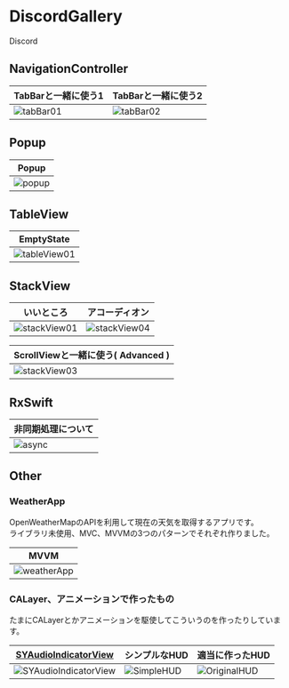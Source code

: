 # DiscordGallery
Discord

## NavigationController  
| TabBarと一緒に使う1 | TabBarと一緒に使う2 |  
| ----------------- | ----------------- |  
| ![tabBar01](https://github.com/hayabusabusa/DiscordGallery/blob/master/Gallery/tabBar01.gif) | ![tabBar02](https://github.com/hayabusabusa/DiscordGallery/blob/master/Gallery/tabBar02.gif) |  

## Popup

| Popup |
| ----- |
| ![popup](https://github.com/hayabusabusa/DiscordGallery/blob/master/Gallery/popup.gif) |

## TableView  
| EmptyState |  
| ---------- |  
| ![tableView01](https://github.com/hayabusabusa/DiscordGallery/blob/master/Gallery/tableView01.gif) |  
  
  
## StackView  
| いいところ | アコーディオン |  
| -------- | ------------ |  
| ![stackView01](https://github.com/hayabusabusa/DiscordGallery/blob/master/Gallery/stackView01.gif) | ![stackView04](https://github.com/hayabusabusa/DiscordGallery/blob/master/Gallery/stackView04.gif) |  

| ScrollViewと一緒に使う( Advanced ) |  
| ------------------------------- |  
| ![stackView03](https://github.com/hayabusabusa/DiscordGallery/blob/master/Gallery/stackView03.gif) |

## RxSwift  

| 非同期処理について |  
| -------------- |  
| ![async](https://github.com/hayabusabusa/DiscordGallery/blob/master/Gallery/rxSwift_async.gif) |

## Other  
### WeatherApp
OpenWeatherMapのAPIを利用して現在の天気を取得するアプリです。  
ライブラリ未使用、MVC、MVVMの3つのパターンでそれぞれ作りました。  

| MVVM |  
| ---- |  
| ![weatherApp](https://github.com/hayabusabusa/DiscordGallery/blob/master/Gallery/weatherApp01.gif) |  

### CALayer、アニメーションで作ったもの
たまにCALayerとかアニメーションを駆使してこういうのを作ったりしています。  

| [SYAudioIndicatorView](https://github.com/hayabusabusa/SYAudioIndicatorView) | シンプルなHUD | 適当に作ったHUD |
| ---------------------------------------------------------------------------- | ----------- | ------------- |
| ![SYAudioIndicatorView](https://github.com/hayabusabusa/DiscordGallery/blob/master/Gallery/SYAudioIndicatorView.gif) | ![SimpleHUD](https://github.com/hayabusabusa/DiscordGallery/blob/master/Gallery/SimpleHUD.gif) | ![OriginalHUD](https://github.com/hayabusabusa/DiscordGallery/blob/master/Gallery/OriginalHUD.gif) |
